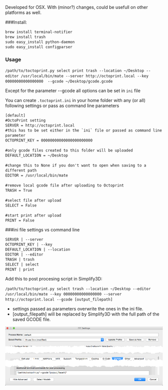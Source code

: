 Developed for OSX. With (minor?) changes, could be usefull on other platforms as well.

###Install:

```
brew install terminal-notifier
brew install trash
sudo easy_install python-daemon
sudo easy_install configparser
```

### Usage

`/path/to/toctoprint.py select print trash --location ~/Desktop --editor /usr/local/bin/mate --server http://octoprint.local --key 00000000000000000  --gcode ~/Desktop/gcode.gcode`


Except for the parameter --gcode all options can be set in `ini` file

You can create `.toctoprint.ini` in your home folder with any (or all) following settings or pass as command line parameters

```
[default]
#OctoPrint setting
SERVER = http://octoprint.local
#this has to be set either in the `ini` file or passed as command line parameter
OCTOPRINT_KEY = 00000000000000000000000

#only gcode files created to this folder will be uploaded
DEFAULT_LOCATION = ~/Desktop

#change this to None if you don't want to open when saving to a different path
EDITOR = /usr/local/bin/mate

#remove local gcode file after uploading to Octoprint
TRASH = True

#select file after upload
SELECT = False 

#start print after upload
PRINT = False 
```

###ini file settings vs command line

```
SERVER | --server
OCTOPRINT_KEY | --key
DEFAULT_LOCATION | --location 
EDITOR | --editor
TRASH | trash
SELECT | select
PRINT | print
```

Add this to post procesing script in Simplify3D:

`/path/to/toctoprint.py select trash --location ~/Desktop --editor /usr/local/bin/mate --key 00000000000000000 --server http://octoprint.local --gcode [output_filepath]`

- settings passed as parameters overwrite the ones in the ini file.
- [output_filepath] will be replaced by Simplify3D with the full path of the saved GCODE file.


![screenshot](screenshot_1.png)

